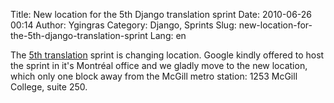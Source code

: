 Title: New location for the 5th Django translation sprint
Date: 2010-06-26 00:14
Author: Ygingras
Category: Django, Sprints
Slug: new-location-for-the-5th-django-translation-sprint
Lang: en

<!--:en-->

The [5th translation][] sprint is changing location. Google kindly
offered to host the sprint in it's Montréal office and we gladly move to
the new location, which only one block away from the McGill metro
station: 1253 McGill College, suite 250.

  [5th translation]: http://montrealpython.org/2010/06/django-translation-sprint-5-on-2010-06-28/
